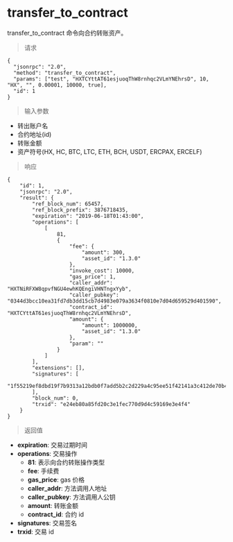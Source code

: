 # transfer_to_contract

transfer_to_contract 命令向合约转账资产。

> 请求
```
{
  "jsonrpc": "2.0", 
  "method": "transfer_to_contract", 
  "params": ["test", "HXTCYttAT61esjuoqThW8rnhqc2VLmYNEhrsD", 10, "HX", "", 0.00001, 10000, true], 
  "id": 1
}
```

> 输入参数

* 转出账户名
* 合约地址(id)
* 转账金额
* 资产符号(HX, HC, BTC, LTC, ETH, BCH, USDT, ERCPAX, ERCELF)

> 响应

```
{
    "id": 1,
    "jsonrpc": "2.0",
    "result": {
        "ref_block_num": 65457,
        "ref_block_prefix": 3876718435,
        "expiration": "2019-06-18T01:43:00",
        "operations": [
            [
                81,
                {
                    "fee": {
                        "amount": 300,
                        "asset_id": "1.3.0"
                    },
                    "invoke_cost": 10000,
                    "gas_price": 1,
                    "caller_addr": "HXTNiRFXW8qpvfNGU4ewhKQEngiVHNTngxYyb",
                    "caller_pubkey": "0344d3bcc10ea31fd7db3dd15cb7d4983e079a3634f0810e7d04d659529d401590",
                    "contract_id": "HXTCYttAT61esjuoqThW8rnhqc2VLmYNEhrsD",
                    "amount": {
                        "amount": 1000000,
                        "asset_id": "1.3.0"
                    },
                    "param": ""
                }
            ]
        ],
        "extensions": [],
        "signatures": [
            "1f55219ef8dbd19f7b9313a12bdb0f7add5b2c2d229a4c95ee51f42141a3c412de70b4e00a28d7ebd928d105ead7f0d97bb5b5076829df4e80abc5682ab9f6377e"
        ],
        "block_num": 0,
        "trxid": "e24eb80a85fd20c3e1fec770d9d4c59169e3e4f4"
    }
}
```

> 返回值

- **expiration**: 交易过期时间
- **operations**: 交易操作
  - **81**: 表示向合约转账操作类型
  - **fee**: 手续费
  - **gas_price**: gas 价格
  - **caller_addr**: 方法调用人地址
  - **caller_pubkey**: 方法调用人公钥
  - **amount**: 转账金额
  - **contract_id**: 合约 id
- **signatures**: 交易签名
- **trxid**: 交易 id
